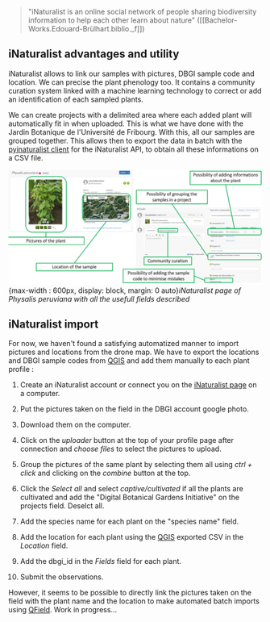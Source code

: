 > "iNaturalist is an online social network of people sharing biodiversity information to help each other learn about nature" ([[Bachelor-Works.Edouard-Brülhart.biblio._f]])

## iNaturalist advantages and utility

iNaturalist allows to link our samples with pictures, DBGI sample code and location. We can precise the plant phenology too. It contains a community curation system linked with a machine learning technology to correct or add an identification of each sampled plants.

We can create projects with a delimited area where each added plant will automatically fit in when uploaded. This is what we have done with the Jardin Botanique de l'Université de Fribourg. With this, all our samples are grouped together. This allows then to export the data in batch with the [pyinaturalist client](https://pyinaturalist.readthedocs.io/en/latest/index.html) for the iNaturalist API, to obtain all these informations on a CSV file.

![Build settings orthomosaic](assets/images/iNaturalist_page.png){max-width : 600px, display: block, margin: 0 auto}*iNaturalist page of Physalis peruviana with all the usefull fields described*

## iNaturalist import

For now, we haven't found a satisfying automatized manner to import pictures and locations from the drone map. We have to export the locations and DBGI sample codes from [QGIS](https://www.dbgi.org/dendron-dbgi/notes/s2z62u99lhdo7dvz3093fbb/) and add them manually to each plant profile :

1) Create an iNaturalist account or connect you on the [iNaturalist page](https://www.inaturalist.org/login) on a computer.

2) Put the pictures taken on the field in the DBGI account google photo.

3) Download them on the computer.

4) Click on the *uploader* button at the top of your profile page after connection and *choose files* to select the pictures to upload.

5) Group the pictures of the same plant by selecting them all using *ctrl + click* and clicking on the *combine* button at the top.

6) Click the *Select all* and select *captive/cultivated* if all the plants are cultivated and add the "Digital Botanical Gardens Initiative" on the projects field. Deselct all.

7) Add the species name for each plant on the "species name" field.

8) Add the location for each plant using the [QGIS](https://www.dbgi.org/dendron-dbgi/notes/s2z62u99lhdo7dvz3093fbb/) exported CSV in the *Location* field.

9) Add the dbgi_id in the *Fields* field for each plant.

10) Submit the observations.


However, it seems to be possible to directly link the pictures taken on the field with the plant name and the location to make automated batch imports using [QField](https://www.dbgi.org/dendron-dbgi/notes/s2z62u99lhdo7dvz3093fbb/). Work in progress...
